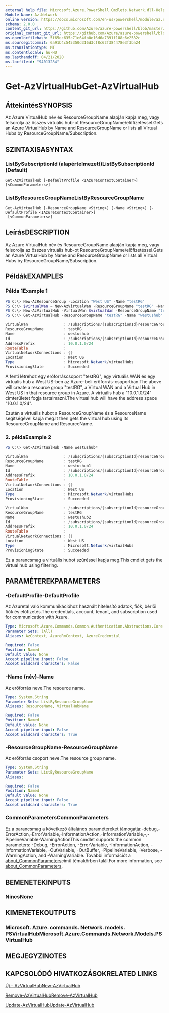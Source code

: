 ```yaml
---
external help file: Microsoft.Azure.PowerShell.Cmdlets.Network.dll-Help.xml
Module Name: Az.Network
online version: https://docs.microsoft.com/en-us/powershell/module/az.network/get-azvirtualhub
schema: 2.0.0
content_git_url: https://github.com/Azure/azure-powershell/blob/master/src/Network/Network/help/Get-AzVirtualHub.md
original_content_git_url: https://github.com/Azure/azure-powershell/blob/master/src/Network/Network/help/Get-AzVirtualHub.md
ms.openlocfilehash: 5f65ec635c71e64fb0e16d6a7391f188c6e2582c
ms.sourcegitcommit: 6a91b4c545350d316d3cf8c62f384478e3f3ba24
ms.translationtype: MT
ms.contentlocale: hu-HU
ms.lasthandoff: 04/21/2020
ms.locfileid: "94013284"
---
```

# <span data-ttu-id="0ad6b-101">Get-AzVirtualHub</span><span class="sxs-lookup"><span data-stu-id="0ad6b-101">Get-AzVirtualHub</span></span>

## <span data-ttu-id="0ad6b-102">Áttekintés</span><span class="sxs-lookup"><span data-stu-id="0ad6b-102">SYNOPSIS</span></span>
<span data-ttu-id="0ad6b-103">Az Azure VirtualHub név és ResourceGroupName alapján kapja meg, vagy felsorolja az összes virtuális hub-ot ResourceGroupName/előfizetéssel.</span><span class="sxs-lookup"><span data-stu-id="0ad6b-103">Gets an Azure VirtualHub by Name and ResourceGroupName or lists all Virtual Hubs by ResourceGroupName/Subscription.</span></span>

## <span data-ttu-id="0ad6b-104">SZINTAXISA</span><span class="sxs-lookup"><span data-stu-id="0ad6b-104">SYNTAX</span></span>

### <span data-ttu-id="0ad6b-105">ListBySubscriptionId (alapértelmezett)</span><span class="sxs-lookup"><span data-stu-id="0ad6b-105">ListBySubscriptionId (Default)</span></span>
```
Get-AzVirtualHub [-DefaultProfile <IAzureContextContainer>] [<CommonParameters>]
```

### <span data-ttu-id="0ad6b-106">ListByResourceGroupName</span><span class="sxs-lookup"><span data-stu-id="0ad6b-106">ListByResourceGroupName</span></span>
```
Get-AzVirtualHub [-ResourceGroupName <String>] [-Name <String>] [-DefaultProfile <IAzureContextContainer>]
 [<CommonParameters>]
```

## <span data-ttu-id="0ad6b-107">Leírás</span><span class="sxs-lookup"><span data-stu-id="0ad6b-107">DESCRIPTION</span></span>
<span data-ttu-id="0ad6b-108">Az Azure VirtualHub név és ResourceGroupName alapján kapja meg, vagy felsorolja az összes virtuális hub-ot ResourceGroupName/előfizetéssel.</span><span class="sxs-lookup"><span data-stu-id="0ad6b-108">Gets an Azure VirtualHub by Name and ResourceGroupName or lists all Virtual Hubs by ResourceGroupName/Subscription.</span></span>

## <span data-ttu-id="0ad6b-109">Példák</span><span class="sxs-lookup"><span data-stu-id="0ad6b-109">EXAMPLES</span></span>

### <span data-ttu-id="0ad6b-110">Példa 1</span><span class="sxs-lookup"><span data-stu-id="0ad6b-110">Example 1</span></span>

```powershell
PS C:\> New-AzResourceGroup -Location "West US" -Name "testRG"
PS C:\> $virtualWan = New-AzVirtualWan -ResourceGroupName "testRG" -Name "myVirtualWAN" -Location "West US"
PS C:\> New-AzVirtualHub -VirtualWan $virtualWan -ResourceGroupName "testRG" -Name "westushub" -AddressPrefix "10.0.1.0/24"
PS C:\> Get-AzVirtualHub -ResourceGroupName "testRG" -Name "westushub"

VirtualWan                : /subscriptions/{subscriptionId}resourceGroups/testRG/providers/Microsoft.Network/virtualWans/myVirtualWAN
ResourceGroupName         : testRG
Name                      : westushub
Id                        : /subscriptions/{subscriptionId}resourceGroups/testRG/providers/Microsoft.Network/virtualHubs/westushub
AddressPrefix             : 10.0.1.0/24
RouteTable                : 
VirtualNetworkConnections : {}
Location                  : West US
Type                      : Microsoft.Network/virtualHubs
ProvisioningState         : Succeeded
```

<span data-ttu-id="0ad6b-111">A fenti létrehoz egy erőforráscsoport "testRG", egy virtuális WAN és egy virtuális hub a West US-ben az Azure-beli erőforrás-csoportban.</span><span class="sxs-lookup"><span data-stu-id="0ad6b-111">The above will create a resource group "testRG", a Virtual WAN and a Virtual Hub in West US in that resource group in Azure.</span></span> <span data-ttu-id="0ad6b-112">A virtuális hub a "10.0.1.0/24" címterületet fogja tartalmazni.</span><span class="sxs-lookup"><span data-stu-id="0ad6b-112">The virtual hub will have the address space "10.0.1.0/24".</span></span>

<span data-ttu-id="0ad6b-113">Ezután a virtuális hubot a ResourceGroupName és a ResourceName segítségével kapja meg.</span><span class="sxs-lookup"><span data-stu-id="0ad6b-113">It then gets the virtual hub using its ResourceGroupName and ResourceName.</span></span>

### <span data-ttu-id="0ad6b-114">2. példa</span><span class="sxs-lookup"><span data-stu-id="0ad6b-114">Example 2</span></span>

```powershell
PS C:\> Get-AzVirtualHub -Name westushub*

VirtualWan                : /subscriptions/{subscriptionId}resourceGroups/testRG/providers/Microsoft.Network/virtualWans/myVirtualWAN
ResourceGroupName         : testRG
Name                      : westushub1
Id                        : /subscriptions/{subscriptionId}resourceGroups/testRG/providers/Microsoft.Network/virtualHubs/westushub1
AddressPrefix             : 10.0.1.0/24
RouteTable                : 
VirtualNetworkConnections : {}
Location                  : West US
Type                      : Microsoft.Network/virtualHubs
ProvisioningState         : Succeeded

VirtualWan                : /subscriptions/{subscriptionId}resourceGroups/testRG/providers/Microsoft.Network/virtualWans/myVirtualWAN
ResourceGroupName         : testRG
Name                      : westushub2
Id                        : /subscriptions/{subscriptionId}resourceGroups/testRG/providers/Microsoft.Network/virtualHubs/westushub2
AddressPrefix             : 10.0.1.0/24
RouteTable                : 
VirtualNetworkConnections : {}
Location                  : West US
Type                      : Microsoft.Network/virtualHubs
ProvisioningState         : Succeeded
```

<span data-ttu-id="0ad6b-115">Ez a parancsmag a virtuális hubot szűréssel kapja meg.</span><span class="sxs-lookup"><span data-stu-id="0ad6b-115">This cmdlet gets the virtual hub using filtering.</span></span>

## <span data-ttu-id="0ad6b-116">PARAMÉTEREK</span><span class="sxs-lookup"><span data-stu-id="0ad6b-116">PARAMETERS</span></span>

### <span data-ttu-id="0ad6b-117">-DefaultProfile</span><span class="sxs-lookup"><span data-stu-id="0ad6b-117">-DefaultProfile</span></span>
<span data-ttu-id="0ad6b-118">Az Azuretal való kommunikációhoz használt hitelesítő adatok, fiók, bérlői fiók és előfizetés.</span><span class="sxs-lookup"><span data-stu-id="0ad6b-118">The credentials, account, tenant, and subscription used for communication with Azure.</span></span>

```yaml
Type: Microsoft.Azure.Commands.Common.Authentication.Abstractions.Core.IAzureContextContainer
Parameter Sets: (All)
Aliases: AzContext, AzureRmContext, AzureCredential

Required: False
Position: Named
Default value: None
Accept pipeline input: False
Accept wildcard characters: False
```

### <span data-ttu-id="0ad6b-119">-Name (név)</span><span class="sxs-lookup"><span data-stu-id="0ad6b-119">-Name</span></span>
<span data-ttu-id="0ad6b-120">Az erőforrás neve.</span><span class="sxs-lookup"><span data-stu-id="0ad6b-120">The resource name.</span></span>

```yaml
Type: System.String
Parameter Sets: ListByResourceGroupName
Aliases: ResourceName, VirtualHubName

Required: False
Position: Named
Default value: None
Accept pipeline input: False
Accept wildcard characters: True
```

### <span data-ttu-id="0ad6b-121">-ResourceGroupName</span><span class="sxs-lookup"><span data-stu-id="0ad6b-121">-ResourceGroupName</span></span>
<span data-ttu-id="0ad6b-122">Az erőforrás csoport neve.</span><span class="sxs-lookup"><span data-stu-id="0ad6b-122">The resource group name.</span></span>

```yaml
Type: System.String
Parameter Sets: ListByResourceGroupName
Aliases:

Required: False
Position: Named
Default value: None
Accept pipeline input: False
Accept wildcard characters: True
```

### <span data-ttu-id="0ad6b-123">CommonParameters</span><span class="sxs-lookup"><span data-stu-id="0ad6b-123">CommonParameters</span></span>
<span data-ttu-id="0ad6b-124">Ez a parancsmag a következő általános paramétereket támogatja:-debug,-ErrorAction,-ErrorVariable,-InformationAction,-InformationVariable,-,-PipelineVariable-WarningAction</span><span class="sxs-lookup"><span data-stu-id="0ad6b-124">This cmdlet supports the common parameters: -Debug, -ErrorAction, -ErrorVariable, -InformationAction, -InformationVariable, -OutVariable, -OutBuffer, -PipelineVariable, -Verbose, -WarningAction, and -WarningVariable.</span></span> <span data-ttu-id="0ad6b-125">További információt a [about_CommonParameters](http://go.microsoft.com/fwlink/?LinkID=113216)című témakörben talál.</span><span class="sxs-lookup"><span data-stu-id="0ad6b-125">For more information, see [about_CommonParameters](http://go.microsoft.com/fwlink/?LinkID=113216).</span></span>

## <span data-ttu-id="0ad6b-126">BEMENETEK</span><span class="sxs-lookup"><span data-stu-id="0ad6b-126">INPUTS</span></span>

### <span data-ttu-id="0ad6b-127">Nincs</span><span class="sxs-lookup"><span data-stu-id="0ad6b-127">None</span></span>

## <span data-ttu-id="0ad6b-128">KIMENETEK</span><span class="sxs-lookup"><span data-stu-id="0ad6b-128">OUTPUTS</span></span>

### <span data-ttu-id="0ad6b-129">Microsoft. Azure. commands. Network. models. PSVirtualHub</span><span class="sxs-lookup"><span data-stu-id="0ad6b-129">Microsoft.Azure.Commands.Network.Models.PSVirtualHub</span></span>

## <span data-ttu-id="0ad6b-130">MEGJEGYZI</span><span class="sxs-lookup"><span data-stu-id="0ad6b-130">NOTES</span></span>

## <span data-ttu-id="0ad6b-131">KAPCSOLÓDÓ HIVATKOZÁSOK</span><span class="sxs-lookup"><span data-stu-id="0ad6b-131">RELATED LINKS</span></span>

[<span data-ttu-id="0ad6b-132">Új – AzVirtualHub</span><span class="sxs-lookup"><span data-stu-id="0ad6b-132">New-AzVirtualHub</span></span>](./New-AzVirtualHub.md)

[<span data-ttu-id="0ad6b-133">Remove-AzVirtualHub</span><span class="sxs-lookup"><span data-stu-id="0ad6b-133">Remove-AzVirtualHub</span></span>](./Remove-AzVirtualHub.md)

[<span data-ttu-id="0ad6b-134">Update-AzVirtualHub</span><span class="sxs-lookup"><span data-stu-id="0ad6b-134">Update-AzVirtualHub</span></span>](./Update-AzVirtualHub.md)

